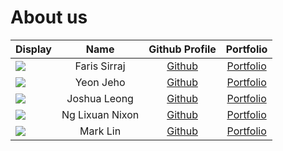 # About us

Display |     Name     |              Github Profile              | Portfolio 
--------|:------------:|:----------------------------------------:|:---------:
![](https://via.placeholder.com/100.png?text=Photo) | Faris Sirraj |      [Github](https://github.com/)       | [Portfolio](docs/team/johndoe.md)
![](https://via.placeholder.com/100.png?text=Photo) |  Yeon Jeho   |      [Github](https://github.com/)       | [Portfolio](docs/team/johndoe.md)
![](https://via.placeholder.com/100.png?text=Photo) | Joshua Leong | [Github](https://github.com/J0shuaLeong) | [Portfolio](docs/team/johndoe.md)
![](https://via.placeholder.com/100.png?text=Photo) |   Ng Lixuan Nixon   |      [Github](https://github.com/)       | [Portfolio](docs/team/johndoe.md)
![](https://via.placeholder.com/100.png?text=Photo) |   Mark Lin   |      [Github](https://github.com/)       | [Portfolio](docs/team/johndoe.md)

